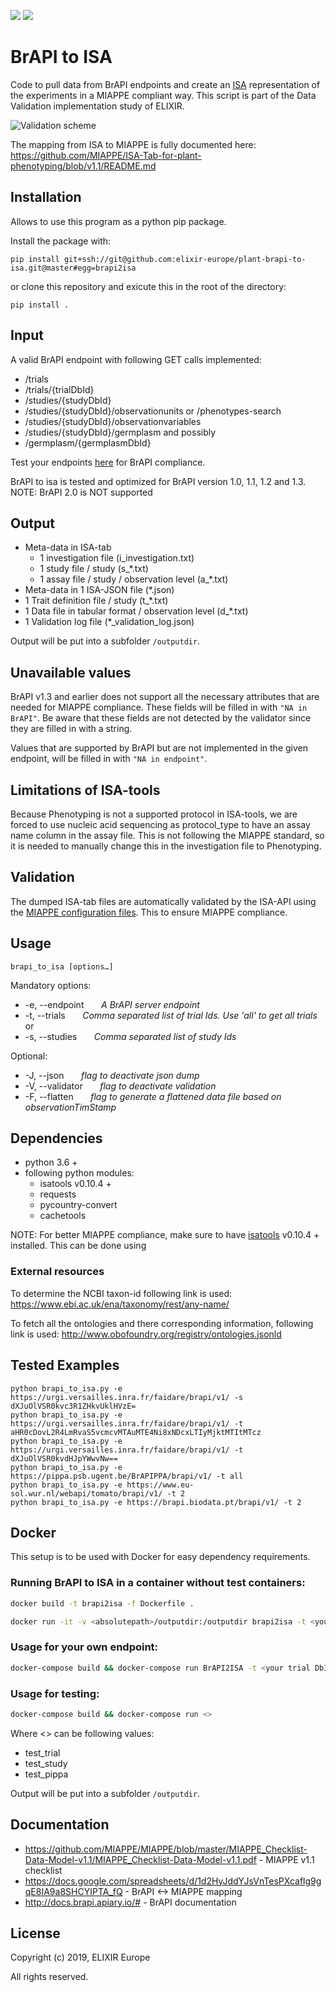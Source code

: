 [![](https://github.com/elixir-europe/plant-brapi-to-isa/workflows/Python%20package/badge.svg)](https://github.com/elixir-europe/plant-brapi-to-isa/actions?query=workflow%3A%22Python+package%22)
[![](https://github.com/elixir-europe/plant-brapi-to-isa/workflows/Docker%20Build/badge.svg)](https://github.com/elixir-europe/plant-brapi-to-isa/actions?query=workflow%3A%22Docker+Build%22)


# BrAPI to ISA

Code to pull data from BrAPI endpoints and create an [ISA](http://isa-tools.org) representation of the experiments in a MIAPPE compliant way. This script is part of the Data Validation implementation study of ELIXIR.

![Validation scheme](validation-overview.png)

The mapping from ISA to MIAPPE is fully documented here: https://github.com/MIAPPE/ISA-Tab-for-plant-phenotyping/blob/v1.1/README.md


## Installation
Allows to use this program as a python pip package.

Install the package with:
```
pip install git+ssh://git@github.com:elixir-europe/plant-brapi-to-isa.git@master#egg=brapi2isa
```

or clone this repository and exicute this in the root of the directory:

```
pip install .
```

## Input

A valid BrAPI endpoint with following GET calls implemented:

* /trials
* /trials/{trialDbId}
* /studies/{studyDbId}
* /studies/{studyDbId}/observationunits or /phenotypes-search
* /studies/{studyDbId}/observationvariables
* /studies/{studyDbId}/germplasm
and possibly 
* /germplasm/{germplasmDbId}

Test your endpoints [here](http://webapps.ipk-gatersleben.de/brapivalidator/) for BrAPI compliance.

BrAPI to isa is tested and optimized for BrAPI version 1.0, 1.1, 1.2 and 1.3.
NOTE: BrAPI 2.0 is NOT supported

## Output

* Meta-data in ISA-tab
   * 1 investigation file (i_investigation.txt)
   * 1 study file / study (s_*.txt)
   * 1 assay file / study / observation level (a_*.txt)
* Meta-data in 1 ISA-JSON file (*.json)
* 1 Trait definition file / study (t_*.txt)
* 1 Data file in tabular format / observation level (d_*.txt)
* 1 Validation log file (*_validation_log.json)

Output will be put into a subfolder `/outputdir`.

## Unavailable values

BrAPI v1.3 and earlier does not support all the necessary attributes that are needed for MIAPPE compliance. These fields will be filled in with `"NA in BrAPI"`. Be aware that these fields are not detected by the validator since they are filled in with a string. 

Values that are supported by BrAPI but are not implemented in the given endpoint, will be filled in with `"NA in endpoint"`.

## Limitations of ISA-tools

Because Phenotyping is not a supported protocol in ISA-tools, we are forced to use nucleic acid sequencing as protocol_type to have an assay name column in the assay file. This is not following the MIAPPE standard, so it is needed to manually change this in the investigation file to Phenotyping.

## Validation

The dumped ISA-tab files are automatically validated by the ISA-API using the [MIAPPE configuration files](https://github.com/MIAPPE/ISA-Tab-for-plant-phenotyping/tree/v1.1/isaconfig-phenotyping/isaconfig-phenotyping-basic). This to ensure MIAPPE compliance.

## Usage

```
brapi_to_isa [options…]
```

Mandatory options:
* -e, --endpoint &nbsp;&nbsp;&nbsp;&nbsp;&nbsp;&nbsp;*A BrAPI server endpoint*
* -t, --trials &nbsp;&nbsp;&nbsp;&nbsp;&nbsp;&nbsp;*Comma separated list of trial Ids. Use 'all' to get all trials*\
or
* -s, --studies &nbsp;&nbsp;&nbsp;&nbsp;&nbsp;&nbsp;*Comma separated list of study Ids*

Optional:
* -J, --json &nbsp;&nbsp;&nbsp;&nbsp;&nbsp;&nbsp;*flag to deactivate json dump*
* -V, --validator &nbsp;&nbsp;&nbsp;&nbsp;&nbsp;&nbsp;*flag to deactivate validation*
* -F, --flatten &nbsp;&nbsp;&nbsp;&nbsp;&nbsp;&nbsp;*flag to generate a flattened data file based on observationTimStamp*

## Dependencies

* python 3.6 +
* following python modules:
    * isatools v0.10.4 +
    * requests
    * pycountry-convert 
    * cachetools

NOTE: For better MIAPPE compliance, make sure to have [isatools](https://github.com/ISA-tools/isa-api) v0.10.4 + installed. This can be done using 

### External resources

To determine the NCBI taxon-id following link is used:
https://www.ebi.ac.uk/ena/taxonomy/rest/any-name/

To fetch all the ontologies and there corresponding information, following link is used:
http://www.obofoundry.org/registry/ontologies.jsonld


## Tested Examples

```
python brapi_to_isa.py -e https://urgi.versailles.inra.fr/faidare/brapi/v1/ -s dXJuOlVSR0kvc3R1ZHkvUklHVzE=
python brapi_to_isa.py -e https://urgi.versailles.inra.fr/faidare/brapi/v1/ -t aHR0cDovL2R4LmRvaS5vcmcvMTAuMTE4Ni8xNDcxLTIyMjktMTItMTcz
python brapi_to_isa.py -e https://urgi.versailles.inra.fr/faidare/brapi/v1/ -t dXJuOlVSR0kvdHJpYWwvNw==
python brapi_to_isa.py -e https://pippa.psb.ugent.be/BrAPIPPA/brapi/v1/ -t all
python brapi_to_isa.py -e https://www.eu-sol.wur.nl/webapi/tomato/brapi/v1/ -t 2
python brapi_to_isa.py -e https://brapi.biodata.pt/brapi/v1/ -t 2
```

## Docker

This setup is to be used with Docker for easy dependency requirements.

### Running BrAPI to ISA in a container without test containers:

```bash
docker build -t brapi2isa -f Dockerfile .

docker run -it -v <absolutepath>/outputdir:/outputdir brapi2isa -t <your trial DbId> -e <your endpoint>
```

### Usage for your own endpoint: 

```bash
docker-compose build && docker-compose run BrAPI2ISA -t <your trial DbId> -e <your endpoint>
```

### Usage for testing:

```bash
docker-compose build && docker-compose run <>
```
 Where <> can be following values:
- test_trial
- test_study
- test_pippa


Output will be put into a subfolder `/outputdir`.


## Documentation
 * https://github.com/MIAPPE/MIAPPE/blob/master/MIAPPE_Checklist-Data-Model-v1.1/MIAPPE_Checklist-Data-Model-v1.1.pdf - MIAPPE v1.1 checklist
 * https://docs.google.com/spreadsheets/d/1d2HyJddYJsVnTesPXcaflg9gqE8IA9a8SHCYIPTA_fQ - BrAPI <-> MIAPPE mapping
 * http://docs.brapi.apiary.io/# - BrAPI documentation
 
  
## License 
Copyright (c) 2019, ELIXIR Europe

All rights reserved.
